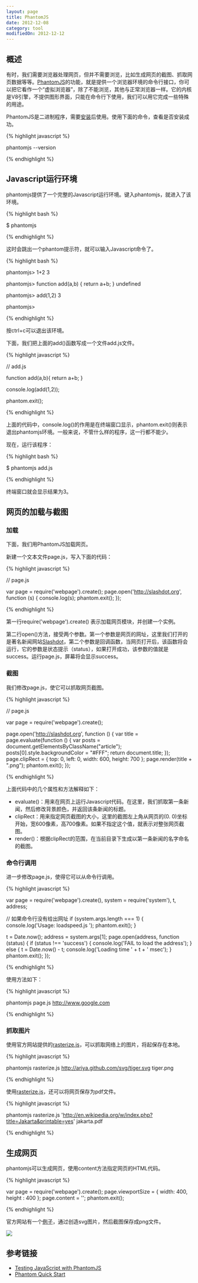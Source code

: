 ```yaml
---
layout: page
title: PhantomJS
date: 2012-12-08
category: tool
modifiedOn: 2012-12-12
---
```


## 概述

有时，我们需要浏览器处理网页，但并不需要浏览，比如生成网页的截图、抓取网页数据等等。[PhantomJS](http://phantomjs.org/)的功能，就是提供一个浏览器环境的命令行接口，你可以把它看作一个“虚拟浏览器”，除了不能浏览，其他与正常浏览器一样。它的内核是V8引擎，不提供图形界面，只能在命令行下使用，我们可以用它完成一些特殊的用途。

PhantomJS是二进制程序，需要[安装](http://phantomjs.org/download.html)后使用。使用下面的命令，查看是否安装成功。

{% highlight javascript %}

phantomjs --version

{% endhighlight %}

## Javascript运行环境

phantomjs提供了一个完整的Javascript运行环境。键入phantomjs，就进入了该环境。

{% highlight bash %}

$ phantomjs

{% endhighlight %}

这时会跳出一个phantom提示符，就可以输入Javascript命令了。

{% highlight bash %}

phantomjs> 1+2
3

phantomjs> function add(a,b) { return a+b; }
undefined

phantomjs> add(1,2)
3

phantomjs> 

{% endhighlight %}

按ctrl+c可以退出该环境。

下面，我们把上面的add()函数写成一个文件add.js文件。

{% highlight javascript %}

// add.js

function add(a,b){ return a+b; }

console.log(add(1,2));

phantom.exit();

{% endhighlight %}

上面的代码中，console.log()的作用是在终端窗口显示，phantom.exit()则表示退出phantomjs环境。一般来说，不管什么样的程序，这一行都不能少。

现在，运行该程序：

{% highlight bash %}

$ phantomjs add.js

{% endhighlight %}

终端窗口就会显示结果为3。

## 网页的加载与截图

### 加载

下面，我们用PhantomJS加载网页。

新建一个文本文件page.js，写入下面的代码：

{% highlight javascript %}

// page.js

var page = require('webpage').create();
page.open('http://slashdot.org', function (s) {
    console.log(s);
    phantom.exit();
});

{% endhighlight %}

第一行require('webpage').create() 表示加载网页模块，并创建一个实例。

第二行open()方法，接受两个参数。第一个参数是网页的网址，这里我们打开的是著名新闻网站[Slashdot](http://slashdot.org)，第二个参数是回调函数，当网页打开后，该函数将会运行，它的参数是状态提示（status），如果打开成功，该参数的值就是success。运行page.js，屏幕将会显示success。

### 截图

我们修改page.js，使它可以抓取网页截图。

{% highlight javascript %}

// page.js

var page = require('webpage').create();

page.open('http://slashdot.org', function () {
		var title = page.evaluate(function () {
        var posts = document.getElementsByClassName("article");
        posts[0].style.backgroundColor = "#FFF";
        return document.title;
    });
    page.clipRect = { top: 0, left: 0, width: 600, height: 700 };
    page.render(title + ".png");
    phantom.exit();
});

{% endhighlight %}

上面代码中的几个属性和方法解释如下：

- evaluate()：用来在网页上运行Javascript代码。在这里，我们抓取第一条新闻，然后修改背景颜色，并返回该条新闻的标题。
- clipRect：用来指定网页截图的大小，这里的截图左上角从网页的(0. 0)坐标开始，宽600像素，高700像素。如果不指定这个值，就表示对整张网页截图。
- render()：根据clipRect的范围，在当前目录下生成以第一条新闻的名字命名的截图。

### 命令行调用

进一步修改page.js，使得它可以从命令行调用。

{% highlight javascript %}

var page = require('webpage').create(),
    system = require('system'),
    t, address;

// 如果命令行没有给出网址
if (system.args.length === 1) {
    console.log('Usage: loadspeed.js <some URL>');
    phantom.exit();
}

t = Date.now();
address = system.args[1];
page.open(address, function (status) {
    if (status !== 'success') {
        console.log('FAIL to load the address');
    } else {
        t = Date.now() - t;
        console.log('Loading time ' + t + ' msec');
    }
    phantom.exit();
});

{% endhighlight %}

使用方法如下：

{% highlight javascript %}

phantomjs page.js http://www.google.com

{% endhighlight %}

### 抓取图片

使用官方网站提供的[rasterize.js](https://github.com/ariya/phantomjs/blob/master/examples/rasterize.js)，可以抓取网络上的图片，将起保存在本地。

{% highlight javascript %}

phantomjs rasterize.js http://ariya.github.com/svg/tiger.svg tiger.png

{% endhighlight %}

使用[rasterize.js](https://github.com/ariya/phantomjs/blob/master/examples/rasterize.js)，还可以将网页保存为pdf文件。

{% highlight javascript %}

phantomjs rasterize.js 'http://en.wikipedia.org/w/index.php?title=Jakarta&printable=yes' jakarta.pdf

{% endhighlight %}

## 生成网页

phantomjs可以生成网页，使用content方法指定网页的HTML代码。

{% highlight javascript %}

var page = require('webpage').create();
page.viewportSize = { width: 400, height : 400 };
page.content = '<html><body><canvas id="surface"></canvas></body></html>';
phantom.exit();

{% endhighlight %}

官方网站有一个[例子](https://github.com/ariya/phantomjs/blob/master/examples/colorwheel.js)，通过创造svg图片，然后截图保存成png文件。

![](https://lh3.googleusercontent.com/-xSIzxPtJULw/TVzeP4NPMDI/AAAAAAAAB10/k-c8jB6I5Cg/s288/colorwheel.png)

## 参考链接

- [Testing JavaScript with PhantomJS](http://net.tutsplus.com/tutorials/javascript-ajax/testing-javascript-with-phantomjs/)
- [Phantom Quick Start](https://github.com/ariya/phantomjs/wiki/Quick-Start)
